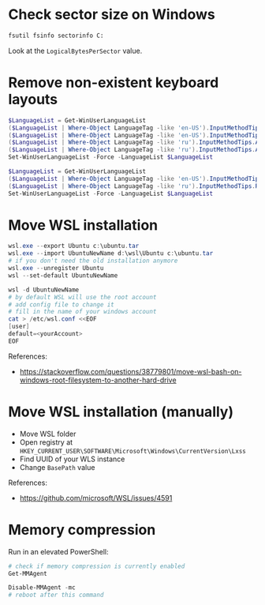 
# Check sector size on Windows

```ps
fsutil fsinfo sectorinfo C:
```

Look at the `LogicalBytesPerSector` value.

# Remove non-existent keyboard layouts

```powershell
$LanguageList = Get-WinUserLanguageList
($LanguageList | Where-Object LanguageTag -like 'en-US').InputMethodTips.Add('0409:A0000409')
($LanguageList | Where-Object LanguageTag -like 'en-US').InputMethodTips.Add('0409:00000409')
($LanguageList | Where-Object LanguageTag -like 'ru').InputMethodTips.Add('0419:A0000419')
($LanguageList | Where-Object LanguageTag -like 'ru').InputMethodTips.Add('0419:00000419')
Set-WinUserLanguageList -Force -LanguageList $LanguageList

$LanguageList = Get-WinUserLanguageList
($LanguageList | Where-Object LanguageTag -like 'en-US').InputMethodTips.Remove('0409:00000409')
($LanguageList | Where-Object LanguageTag -like 'ru').InputMethodTips.Remove('0419:00000419')
Set-WinUserLanguageList -Force -LanguageList $LanguageList
```

# Move WSL installation

```powershell
wsl.exe --export Ubuntu c:\ubuntu.tar
wsl.exe --import UbuntuNewName d:\wsl\Ubuntu c:\ubuntu.tar
# if you don't need the old installation anymore
wsl.exe --unregister Ubuntu
wsl --set-default UbuntuNewName

wsl -d UbuntuNewName
# by default WSL will use the root account
# add config file to change it
# fill in the name of your windows account
cat > /etc/wsl.conf <<EOF
[user]
default=<yourAccount>
EOF
```

References:
- https://stackoverflow.com/questions/38779801/move-wsl-bash-on-windows-root-filesystem-to-another-hard-drive

# Move WSL installation (manually)

- Move WSL folder
- Open registry at `HKEY_CURRENT_USER\SOFTWARE\Microsoft\Windows\CurrentVersion\Lxss`
- Find UUID of your WLS instance
- Change `BasePath` value

References:
- https://github.com/microsoft/WSL/issues/4591

# Memory compression

Run in an elevated PowerShell:

```powershell
# check if memory compression is currently enabled
Get-MMAgent

Disable-MMAgent -mc
# reboot after this command
```
